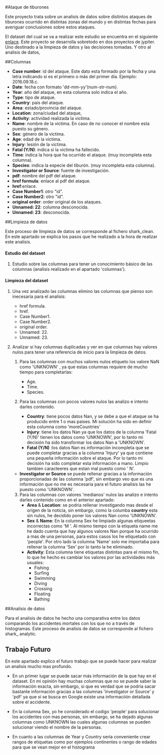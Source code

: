 
#Ataque de tiburones

Este proyecto trata sobre un analisis de datos sobre distintos ataques de tiburones ocurrido en distintas zonas del mundo y en distintas fechas para averiguar conclusiones sobre estos ataques.

El dataset del cual se va a realizar este estudio se encuentra en el siguiente [enlace](https://www.kaggle.com/teajay/global-shark-attacks/version/1). Este proyecto se desarrolla sobretodo en dos proyectos de jypiter. Uno destinado a la limpieza de datos y las decisiones tomadas. Y otro al analisis de datos,

##Columnas

- **Case number**: id del ataque. Este dato esta formado por la fecha y una letra indicando si es el primero o más del primer día. Ejemplo: 2016.09.18.c.
- **Date**: fecha con formato 'dd-mm-yy'(num-str-num).
- **Year**: año del ataque, en esta columna solo indica el año.
- **Type**: tipo de ataque.
- **Country**: pais del ataque.
- **Area**: estado/provincia del ataque.
- **Location**: zona/ciudad del ataque,
- **Activity**: actividad realizada la victima.
- **Name**: nombre de la victima. En caso de no conocer el nombre esta puesto su género.
- **Sex**: género de la victima.
- **Age**: edad de la victima.
- **Injury**: lesión de la victima.
- **Fatal (Y/N)**: indica si la victima ha fallecido.
- **Time**: indica la hora que ha ocurrido el ataque. (muy incompleta esta columna).
- **Species**: indica la especie del tiburón. (muy incompleta esta columna).
- **Investigator or Source**: fuente de investigación.
- **pdf**: nombre del pdf del ataque.
- **href formula**: enlace al pdf del ataque.	
- **href**:enlace.
- **Case Number1**: otro "id".    
- **Case Number2**: otro "id".     
- **original order**: order original de los ataques.
- **Unnamed: 22**: columna desconocida.
- **Unnamed: 23**: desconocida.



##Limpieza de datos

Este proceso de limpieza de datos se corresponde al fichero shark_clean.  En este apartado se explica los pasos que he realizado a la hora de realizar este analisis.
#### Estudio del dataset
1. Estudio sobre las columnas para tener un conocimiento básico de las columnas (analisis realizado en el apartado 'columnas').
#### Limpieza del dataset
1. Una vez analizado las columnas elimino las columnas que pienso son inecesaria para el analisis:
  
   - href formula.
   - href.
   - Case Number1.   
   - Case Number2.   
   - original order.
   - Unnamed: 22.
   - Unnamed: 23.


2. Analizar si hay columnas duplicadas y ver en que columnas hay valores nulos para tener una referencia de inicio para la limpieza de datos.
   1. Para las columnas con muchos valores nulos etiqueto los valore NaN como 'UNKNOWN' , ya que estas columnas requiere de mucho tiempo para completarlas:

      - Age.
      - Time.
      - Species.   

   2. Para las columnas con pocos valores nulos las analizo e intento darles contenido.
      - **Country**: tiene pocos datos Nan, y se debe a que el ataque se ha producido entre 1 o mas paises. Mi solución ha sido en definir esta columna como 'moreCountries'
       - **Injury**: tiene los datos Nan ya que los datos de la columna 'Fatal (Y/N)' tienen los datos como 'UNKNOWN', por lo tanto mi decisión ha sido transformar los datos Nan a 'UNKNOWN'.
      - **Fatal (Y/N)** :los datos Nan es información incompleta que se puede completar gracias a la columna 'Injury' ya que contiene una pequeña información sobre el ataque. Por lo tanto mi decisión ha sido completar esta información a mano. Limpio tambien caracteeres que estan mal puesto como ' N'.
     - **Investigator or Source** se puede rellenar gracias a la información proporcionadas de las columna 'pdf', sin embargo veo que es una información que no me es necesaria para el futuro analisis las he puesto como 'UNKNOWN'.

   3. Para las columnas con  valores  'medianos' nulos las analizo e intento darles contenido como en el anterior apartado:
      - **Area** & **Location**: se podria rellenar investigando mas desde el origen de la noticia, sin embargo, como la columba **country** esta sin nulos, he decidido poner los valores Nan como 'UNKNOWN'.
      -  **Sex** & **Name**: En la columna Sex he limpiado algunas etiqueetas incorrectas como 'M '. Al mismo tiempo con la etiqueta name me he dado cuenta que hay algunos valores Nan porque ha ocurrido a mas de una personas, para estos casos los he etiquetado con 'people'. Por otro lado la columna 'Name' solo me importaba para rellenar la columna 'Sex' por lo tanto la he eliminado.
      -  **Activity**: Esta columna tiene etiquetas distintas para el mismo fin, lo que he hecho es cambiar los valores por las actividades más usuales:
         - Fishing
         - Surfing
         - Swimming
         - Diving
         - Crossing
         - Floating
         - Bathing

##Analisis de datos

Para el analisis de datos he hecho una comparativa entre los datos  comparando los accidentes mortales con los que no a través de histogramas. Este proceso de analisis de datos se corresponde al fichero shark_  analytic.

## Trabajo Futuro
En este apartado explico el futuro trabajo que se puede hacer para realizar un analisis mucho mas profundo. 

   - En un primer lugar se puede sacar más información de la que hay en el dataset. En mi opinión hay muchas columnas que no se puede saber la información exacta, sin embargo, si que es verdad que se podria sacar bastante información gracias a las columnas 'investigator or Source' y 'pdf' ya que si se busca en Google existe una informaciión detallada sobre el accidente. 

   - En la columna Sex, yo he considerado el codigo 'people' para solucionar los accidentes con mas personas, sin embargo, se ha dejado algunas columnas como UNKNOWN las  cuales algunas columnas se pueden solucionar viendo el nombre de la personas.
   - En cuanto a las columnas de Year y Country seria conveniente crear rangos de etiquetas como por ejemplos continentes o rango de edades para que se vean mejor en el histograma